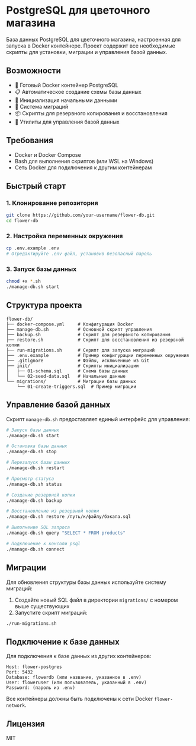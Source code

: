 # PostgreSQL для цветочного магазина

База данных PostgreSQL для цветочного магазина, настроенная для запуска в Docker контейнере. Проект содержит все необходимые скрипты для установки, миграции и управления базой данных.

## Возможности

- 🐳 Готовый Docker контейнер PostgreSQL
- 📋 Автоматическое создание схемы базы данных
- 🌱 Инициализация начальными данными
- 🔄 Система миграций
- 📦 Скрипты для резервного копирования и восстановления
- 🧰 Утилиты для управления базой данных

## Требования

- Docker и Docker Compose
- Bash для выполнения скриптов (или WSL на Windows)
- Сеть Docker для подключения к другим контейнерам

## Быстрый старт

### 1. Клонирование репозитория

```bash
git clone https://github.com/your-username/flower-db.git
cd flower-db
```

### 2. Настройка переменных окружения

```bash
cp .env.example .env
# Отредактируйте .env файл, установив безопасный пароль
```

### 3. Запуск базы данных

```bash
chmod +x *.sh
./manage-db.sh start
```

## Структура проекта

```
flower-db/
├── docker-compose.yml     # Конфигурация Docker
├── manage-db.sh           # Основной скрипт управления
├── backup.sh              # Скрипт для резервного копирования
├── restore.sh             # Скрипт для восстановления из резервной копии
├── run-migrations.sh      # Скрипт для запуска миграций
├── .env.example           # Пример конфигурации переменных окружения
├── .gitignore             # Файлы, исключенные из Git
├── init/                  # Скрипты инициализации
│   ├── 01-schema.sql      # Схема базы данных
│   └── 02-seed-data.sql   # Начальные данные
└── migrations/            # Миграции базы данных
    └── 01-create-triggers.sql  # Пример миграции
```

## Управление базой данных

Скрипт `manage-db.sh` предоставляет единый интерфейс для управления:

```bash
# Запуск базы данных
./manage-db.sh start

# Остановка базы данных
./manage-db.sh stop

# Перезапуск базы данных
./manage-db.sh restart

# Просмотр статуса
./manage-db.sh status

# Создание резервной копии
./manage-db.sh backup

# Восстановление из резервной копии
./manage-db.sh restore /путь/к/файлу/бэкапа.sql

# Выполнение SQL запроса
./manage-db.sh query "SELECT * FROM products"

# Подключение к консоли psql
./manage-db.sh connect
```

## Миграции

Для обновления структуры базы данных используйте систему миграций:

1. Создайте новый SQL файл в директории `migrations/` с номером выше существующих
2. Запустите скрипт миграций:

```bash
./run-migrations.sh
```

## Подключение к базе данных

Для подключения к базе данных из других контейнеров:

```
Host: flower-postgres
Port: 5432
Database: flowerdb (или название, указанное в .env)
User: floweruser (или пользователь, указанный в .env)
Password: (пароль из .env)
```

Все контейнеры должны быть подключены к сети Docker `flower-network`.

## Лицензия

MIT 